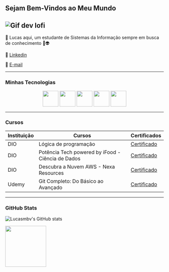 ## Sejam Bem-Vindos ao Meu Mundo

![Gif dev lofi](https://media1.tenor.com/m/FdkbSvSxI9MAAAAd/chilled-lamb-mienar.gif)
---------

💬 Lucas aqui, um estudante de Sistemas da Informação sempre em busca de conhecimento 🖖👽

🤵 [Linkedin](https://www.linkedin.com/in/lucas-mbv)

📮 [E-mail](lucasmachado.mbv@hotmail.com)

---------

### Minhas Tecnologias

<!-- ![Python Logo](https://cdn.jsdelivr.net/gh/devicons/devicon@latest/icons/python/python-original.svg) -->

<!-- Link de icones: https://devicon.dev/ -->
<p align="center">
<img src="https://cdn.jsdelivr.net/gh/devicons/devicon@latest/icons/linux/linux-original.svg" width="50px">
<img src="https://cdn.jsdelivr.net/gh/devicons/devicon@latest/icons/python/python-original.svg" width="50px">
<img src="https://cdn.jsdelivr.net/gh/devicons/devicon@latest/icons/javascript/javascript-original.svg" width="50px">
<img src="https://cdn.jsdelivr.net/gh/devicons/devicon@latest/icons/php/php-original.svg" width="50px">
<img src="https://cdn.jsdelivr.net/gh/devicons/devicon@latest/icons/azuresqldatabase/azuresqldatabase-original.svg" width="50px">
</p>

---------

### Cursos
| Instituição | Cursos | Certificados |
| --- | -------------| ------------|
| DIO | Lógica de programação | [Certificado](https://hermes.dio.me/certificates/ENAM5HOS.pdf) |
| DIO | Potência Tech powered by iFood - Ciência de Dados | [Certificado](https://hermes.dio.me/certificates/D3BB5CED.pdf) |
| DIO | Descubra a Nuvem AWS - Nexa Resources | [Certificado](https://hermes.dio.me/certificates/BD4E9985.pdf) |
| Udemy | Git Completo: Do Básico ao Avançado| [Certificado](https://www.udemy.com/certificate/UC-16035f1d-67bf-43e6-a985-5577ea03d485/) |


---------

### GitHub Stats
<!-- https://github.com/anuraghazra/github-readme-stats -->

![Lucasmbv's GitHub stats](https://github-readme-stats.vercel.app/api?username=lucasmbv&show_icons=true&theme=radical)
<!-- ![Lucasmbv's GitHub stats](https://github-readme-stats.vercel.app/api/top-langs/?username=lucasmbv&show_icons=true&theme=radical) -->

<img loading="lazy" height="130em" src="https://github-readme-stats.vercel.app/api/top-langs/?username=lucasmbv&show_icons=true&theme=radical">